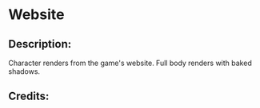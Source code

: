 # Website

## Description: 

Character renders from the game's website. Full body renders with baked shadows.

## Credits: 



